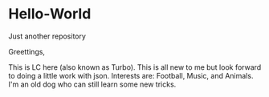 # Hello-World
Just another repository

Greettings,

This is LC here (also known as Turbo).  This is all new to me but look forward to doing a little work with json.
Interests are: Football, Music, and Animals.  I'm an old dog who can still learn some new tricks.

